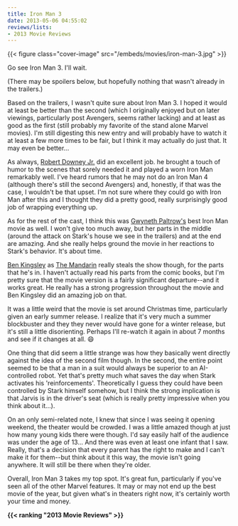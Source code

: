 ```yaml
---
title: Iron Man 3
date: 2013-05-06 04:55:02
reviews/lists:
- 2013 Movie Reviews
---
```

{{< figure class="cover-image" src="/embeds/movies/iron-man-3.jpg" >}}

Go see Iron Man 3. I'll wait.

<!--more-->

(There may be spoilers below, but hopefully nothing that wasn't already in the trailers.)

Based on the trailers, I wasn't quite sure about Iron Man 3. I hoped it would at least be better than the second (which I originally enjoyed but on later viewings, particularly post Avengers, seems rather lacking) and at least as good as the first (still probably my favorite of the stand alone Marvel movies). I'm still digesting this new entry and will probably have to watch it at least a few more times to be fair, but I think it may actually do just that. It may even be better...

As always, <a href="http://www.imdb.com/name/nm0000375/?ref_=tt_cl_t1" title="Robert Downey Jr. on IMDb">Robert Downey Jr.</a> did an excellent job. he brought a touch of humor to the scenes that sorely needed it and played a worn Iron Man remarkably well. I've heard rumors that he may not do an Iron Man 4 (although there's still the second Avengers) and, honestly, if that was the case, I wouldn't be that upset. I'm not sure where they could go with Iron Man after this and I thought they did a pretty good, really surprisingly good job of wrapping everything up. 

As for the rest of the cast, I think this was <a href="http://www.imdb.com/name/nm0000569/?ref_=tt_cl_t2" title="Gwyneth Paltrow on IMDb">Gwyneth Paltrow's</a> best Iron Man movie as well. I won't give too much away, but her parts in the middle (around the attack on Stark's house we see in the trailers) and at the end are amazing. And she really helps ground the movie in her reactions to Stark's behavior. It's about time.

<a href="http://www.imdb.com/name/nm0001426/?ref_=tt_cl_t7" title="Ben Kingsley on IMDb">Ben Kingsley</a> as <a href="http://www.imdb.com/character/ch0036533/?ref_=tt_cl_t7" title="The Mandarin">The Mandarin</a> really steals the show though, for the parts that he's in. I haven't actually read his parts from the comic books, but I'm pretty sure that the movie version is a fairly significant departure--and it works great. He really has a strong progression throughout the movie and Ben Kingsley did an amazing job on that. 

It was a little weird that the movie is set around Christmas time, particularly given an early summer release. I realize that it's very much a summer blockbuster and they they never would have gone for a winter release, but it's still a little disorienting. Perhaps I'll re-watch it again in about 7 months and see if it changes at all. :smile:

One thing that did seem a little strange was how they basically went directly against the idea of the second film though. In the second, the entire point seemed to be that a man in a suit would always be superior to an AI-controlled robot. Yet that's pretty much what saves the day when Stark activates his 'reinforcements'. Theoretically I guess they could have been controlled by Stark himself somehow, but I think the strong implication is that Jarvis is in the driver's seat (which is really pretty impressive when you think about it...).

On an only semi-related note, I knew that since I was seeing it opening weekend, the theater would be crowded. I was a little amazed though at just how many young kids there were though. I'd say easily half of the audience was under the age of 13... And there was even at least one infant that I saw. Really, that's a decision that every parent has the right to make and I can't make it for them--but think about it this way, the movie isn't going anywhere. It will still be there when they're older.

Overall, Iron Man 3 takes my top spot. It's great fun, particularly if you've seen all of the other Marvel features. It may or may not end up the best movie of the year, but given what's in theaters right now, it's certainly worth your time and money. 

<strong>{{< ranking "2013 Movie Reviews" >}}
